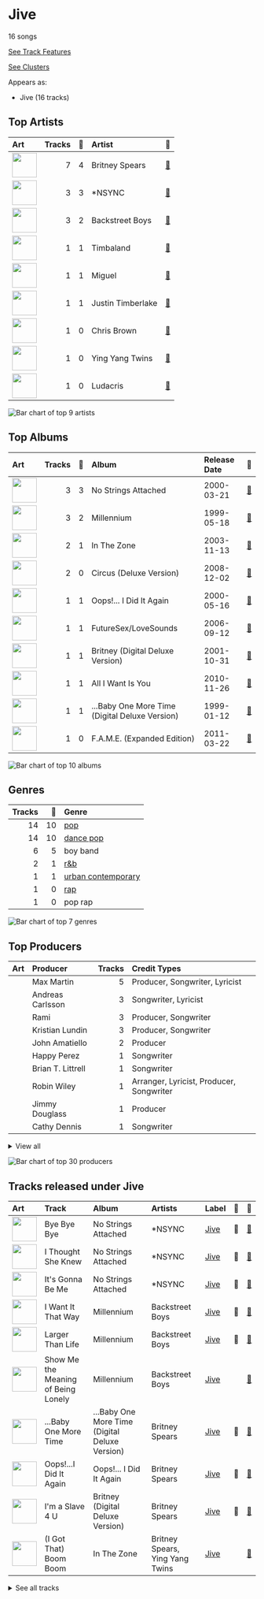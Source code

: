 # Jive

16 songs

[See Track Features](audio_features.md)

[See Clusters](clusters/overview.md)

Appears as:
- Jive (16 tracks)

## Top Artists

| Art | Tracks | 💚 | Artist | 🔗 |
|:---|---:|---:|:---|:---|
| <img src="https://i.scdn.co/image/ab6761610000e5eb3a49b0a3954e460a8a76ed90" alt="" width="50" /> | 7 | 4 | Britney Spears | [🔗](https://open.spotify.com/artist/26dSoYclwsYLMAKD3tpOr4) |
| <img src="https://i.scdn.co/image/c56cf0cc89c8ecfec7145cf065ea2006d0706605" alt="" width="50" /> | 3 | 3 | *NSYNC | [🔗](https://open.spotify.com/artist/6Ff53KvcvAj5U7Z1vojB5o) |
| <img src="https://i.scdn.co/image/ab6761610000e5ebb0d44bc6f830e443d7501a8c" alt="" width="50" /> | 3 | 2 | Backstreet Boys | [🔗](https://open.spotify.com/artist/5rSXSAkZ67PYJSvpUpkOr7) |
| <img src="https://i.scdn.co/image/ab6761610000e5eb2ec030557b0529c01639529b" alt="" width="50" /> | 1 | 1 | Timbaland | [🔗](https://open.spotify.com/artist/5Y5TRrQiqgUO4S36tzjIRZ) |
| <img src="https://i.scdn.co/image/ab6761610000e5eb4669166b571594eade778990" alt="" width="50" /> | 1 | 1 | Miguel | [🔗](https://open.spotify.com/artist/360IAlyVv4PCEVjgyMZrxK) |
| <img src="https://i.scdn.co/image/ab6761610000e5eb9d3f9efc8e0030306e583cef" alt="" width="50" /> | 1 | 1 | Justin Timberlake | [🔗](https://open.spotify.com/artist/31TPClRtHm23RisEBtV3X7) |
| <img src="https://i.scdn.co/image/ab6761610000e5ebe50aa80e0f5869f84f6874d1" alt="" width="50" /> | 1 | 0 | Chris Brown | [🔗](https://open.spotify.com/artist/7bXgB6jMjp9ATFy66eO08Z) |
| <img src="https://i.scdn.co/image/8a522c7faa13cf4321ca6bea075fd97f75f40cfe" alt="" width="50" /> | 1 | 0 | Ying Yang Twins | [🔗](https://open.spotify.com/artist/44PA0rCQXikgOWbfY7Fq7m) |
| <img src="https://i.scdn.co/image/adcc1cb654e89f2e404688ae0d1bbc942ce02e5d" alt="" width="50" /> | 1 | 0 | Ludacris | [🔗](https://open.spotify.com/artist/3ipn9JLAPI5GUEo4y4jcoi) |

![Bar chart of top 9 artists](../../images/labels/jive/artists.png)

## Top Albums

| Art | Tracks | 💚 | Album | Release Date | 🔗 |
|:---|---:|---:|:---|:---|:---|
| <img src="https://i.scdn.co/image/ab67616d0000b273a6cb8fab778e1efc406a5909" alt="" width="50" /> | 3 | 3 | No Strings Attached | 2000-03-21 | [🔗](https://open.spotify.com/album/20RMokVwJ2wjQ0s8FOdOFC) |
| <img src="https://i.scdn.co/image/ab67616d0000b2732160c02bc56f192df0f4986b" alt="" width="50" /> | 3 | 2 | Millennium | 1999-05-18 | [🔗](https://open.spotify.com/album/5ySxm9hxBNss01WCL7GLyQ) |
| <img src="https://i.scdn.co/image/ab67616d0000b273efc6988972cb04105f002cd4" alt="" width="50" /> | 2 | 1 | In The Zone | 2003-11-13 | [🔗](https://open.spotify.com/album/0z7pVBGOD7HCIB7S8eLkLI) |
| <img src="https://i.scdn.co/image/ab67616d0000b27354c6edd554935d73e159e199" alt="" width="50" /> | 2 | 0 | Circus (Deluxe Version) | 2008-12-02 | [🔗](https://open.spotify.com/album/2tve5DGwub1TtbX1khPX5j) |
| <img src="https://i.scdn.co/image/ab67616d0000b2732aa20611c7fb964a74ab01a6" alt="" width="50" /> | 1 | 1 | Oops!... I Did It Again | 2000-05-16 | [🔗](https://open.spotify.com/album/5PmgtkodFl2Om3hMXONDll) |
| <img src="https://i.scdn.co/image/ab67616d0000b273c6ba98fd3f3b396a6c6f7091" alt="" width="50" /> | 1 | 1 | FutureSex/LoveSounds | 2006-09-12 | [🔗](https://open.spotify.com/album/2scB1uhcCI1TSf6b9TCZK3) |
| <img src="https://i.scdn.co/image/ab67616d0000b273e1a4e01cb7a1ecff468bbead" alt="" width="50" /> | 1 | 1 | Britney (Digital Deluxe Version) | 2001-10-31 | [🔗](https://open.spotify.com/album/5ax3GTsfX5uCUaNgnJsSG5) |
| <img src="https://i.scdn.co/image/ab67616d0000b273d5a8395b0d80b8c48a5d851c" alt="" width="50" /> | 1 | 1 | All I Want Is You | 2010-11-26 | [🔗](https://open.spotify.com/album/493HYe7N5pleudEZRyhE7R) |
| <img src="https://i.scdn.co/image/ab67616d0000b2738e49866860c25afffe2f1a02" alt="" width="50" /> | 1 | 1 | ...Baby One More Time (Digital Deluxe Version) | 1999-01-12 | [🔗](https://open.spotify.com/album/3WNxdumkSMGMJRhEgK80qx) |
| <img src="https://i.scdn.co/image/ab67616d0000b2730a1d20ec09cab4bb17a36aab" alt="" width="50" /> | 1 | 0 | F.A.M.E. (Expanded Edition) | 2011-03-22 | [🔗](https://open.spotify.com/album/6df0qvkMXoyHGt9J8cujZb) |

![Bar chart of top 10 albums](../../images/labels/jive/albums.png)

## Genres

| Tracks | 💚 | Genre |
|---:|---:|:---|
| 14 | 10 | [pop](../../genres/pop/overview.md) |
| 14 | 10 | [dance pop](../../genres/dance_pop/overview.md) |
| 6 | 5 | boy band |
| 2 | 1 | [r&b](../../genres/r_b/overview.md) |
| 1 | 1 | [urban contemporary](../../genres/urban_contemporary/overview.md) |
| 1 | 0 | [rap](../../genres/rap/overview.md) |
| 1 | 0 | pop rap |

![Bar chart of top 7 genres](../../images/labels/jive/genres.png)

## Top Producers

| Art | Producer | Tracks | Credit Types |
|:---|:---|---:|:---|
| | Max Martin | 5 | Producer, Songwriter, Lyricist |
| | Andreas Carlsson | 3 | Songwriter, Lyricist |
| | Rami | 3 | Producer, Songwriter |
| | Kristian Lundin | 3 | Producer, Songwriter |
| | John Amatiello | 2 | Producer |
| | Happy Perez | 1 | Songwriter |
| | Brian T. Littrell | 1 | Songwriter |
| | Robin Wiley | 1 | Arranger, Lyricist, Producer, Songwriter |
| | Jimmy Douglass | 1 | Producer |
| | Cathy Dennis | 1 | Songwriter |


<details>
<summary>View all</summary>

| Art | Producer | Tracks | Credit Types |
|:---|:---|---:|:---|
| | Janson+Janson | 1 | Arranger |
| | Pontus Winnberg | 1 | Songwriter |
| | Serban Ghenea | 1 | Producer |
| | Steve Lunt | 1 | Arranger |
| <img src="https://i.scdn.co/image/ab6761610000e5eb2ec030557b0529c01639529b" alt="" width="50" /> | Timbaland | 1 | Lyricist, Producer, Songwriter |
| | Brady Barnett | 1 | Producer |
| | Andrew Coleman | 1 | Producer |
| | Danja | 1 | Lyricist, Producer, Songwriter |
| | Chad Hugo | 1 | Songwriter |
| <img src="https://i.scdn.co/image/ab6761610000e5eb714fad357f3aa2bb4826d1a6" alt="" width="50" /> | Pharrell Williams | 1 | Songwriter |
| | Bloodshy and Avant | 1 | Arranger, Producer |
| | Niklas Flyckt | 1 | Producer |
| | Jonathan Kaplan | 1 | Producer |
| <img src="https://i.scdn.co/image/ab6761610000e5eb9d3f9efc8e0030306e583cef" alt="" width="50" /> | Justin Timberlake | 1 | Lyricist, Producer, Songwriter |
| | Brian Garten | 1 | Producer |
| | Michael Tucker | 1 | Producer |
| <img src="https://i.scdn.co/image/ab6761610000e5eb4669166b571594eade778990" alt="" width="50" /> | Miguel | 1 | Songwriter |
| | The Neptunes | 1 | Producer |
| | Christian Karlsson | 1 | Songwriter |
| | Henrik Jonback | 1 | Songwriter |
| | Chris Trevett | 1 | Producer |
| | Jacob Schulze | 1 | Producer, Songwriter |
| | Pat McMakin | 1 | Producer |

</details>


![Bar chart of top 30 producers](../../images/labels/jive/producers.png)
## Tracks released under Jive

| Art | Track | Album | Artists | Label | 💚 | 🔗 |
|:---|:---|:---|:---|:---|:---|:---|
| <img src="https://i.scdn.co/image/ab67616d0000b273a6cb8fab778e1efc406a5909" alt="" width="50" /> | Bye Bye Bye | No Strings Attached | *NSYNC | [Jive](.) | 💚 | [🔗](https://open.spotify.com/track/62bOmKYxYg7dhrC6gH9vFn) |
| <img src="https://i.scdn.co/image/ab67616d0000b273a6cb8fab778e1efc406a5909" alt="" width="50" /> | I Thought She Knew | No Strings Attached | *NSYNC | [Jive](.) | 💚 | [🔗](https://open.spotify.com/track/0b4u7IhBY61kSmS8wVIPYg) |
| <img src="https://i.scdn.co/image/ab67616d0000b273a6cb8fab778e1efc406a5909" alt="" width="50" /> | It's Gonna Be Me | No Strings Attached | *NSYNC | [Jive](.) | 💚 | [🔗](https://open.spotify.com/track/2AW37v0bDyuOzGP3XnmFuA) |
| <img src="https://i.scdn.co/image/ab67616d0000b2732160c02bc56f192df0f4986b" alt="" width="50" /> | I Want It That Way | Millennium | Backstreet Boys | [Jive](.) | 💚 | [🔗](https://open.spotify.com/track/47BBI51FKFwOMlIiX6m8ya) |
| <img src="https://i.scdn.co/image/ab67616d0000b2732160c02bc56f192df0f4986b" alt="" width="50" /> | Larger Than Life | Millennium | Backstreet Boys | [Jive](.) | 💚 | [🔗](https://open.spotify.com/track/6sbXGUn9V9ZaLwLdOfpKRE) |
| <img src="https://i.scdn.co/image/ab67616d0000b2732160c02bc56f192df0f4986b" alt="" width="50" /> | Show Me the Meaning of Being Lonely | Millennium | Backstreet Boys | [Jive](.) | | [🔗](https://open.spotify.com/track/3BsaRV5QIulYz2lV9WWa8T) |
| <img src="https://i.scdn.co/image/ab67616d0000b2738e49866860c25afffe2f1a02" alt="" width="50" /> | ...Baby One More Time | ...Baby One More Time (Digital Deluxe Version) | Britney Spears | [Jive](.) | 💚 | [🔗](https://open.spotify.com/track/3MjUtNVVq3C8Fn0MP3zhXa) |
| <img src="https://i.scdn.co/image/ab67616d0000b2732aa20611c7fb964a74ab01a6" alt="" width="50" /> | Oops!...I Did It Again | Oops!... I Did It Again | Britney Spears | [Jive](.) | 💚 | [🔗](https://open.spotify.com/track/6naxalmIoLFWR0siv8dnQQ) |
| <img src="https://i.scdn.co/image/ab67616d0000b273e1a4e01cb7a1ecff468bbead" alt="" width="50" /> | I'm a Slave 4 U | Britney (Digital Deluxe Version) | Britney Spears | [Jive](.) | 💚 | [🔗](https://open.spotify.com/track/6ldwfK0yWgTAlmIfuQkTYN) |
| <img src="https://i.scdn.co/image/ab67616d0000b273efc6988972cb04105f002cd4" alt="" width="50" /> | (I Got That) Boom Boom | In The Zone | Britney Spears, Ying Yang Twins | [Jive](.) | | [🔗](https://open.spotify.com/track/5epx5YtoMbV0GrL9qx9kVY) |


<details>
<summary>See all tracks</summary>

| Art | Track | Album | Artists | Label | 💚 | 🔗 |
|:---|:---|:---|:---|:---|:---|:---|
| <img src="https://i.scdn.co/image/ab67616d0000b273efc6988972cb04105f002cd4" alt="" width="50" /> | Toxic | In The Zone | Britney Spears | [Jive](.) | 💚 | [🔗](https://open.spotify.com/track/6I9VzXrHxO9rA9A5euc8Ak) |
| <img src="https://i.scdn.co/image/ab67616d0000b27354c6edd554935d73e159e199" alt="" width="50" /> | If U Seek Amy | Circus (Deluxe Version) | Britney Spears | [Jive](.) | | [🔗](https://open.spotify.com/track/2hdy9Wt9qp7M7d0U3ossu2) |
| <img src="https://i.scdn.co/image/ab67616d0000b27354c6edd554935d73e159e199" alt="" width="50" /> | Womanizer | Circus (Deluxe Version) | Britney Spears | [Jive](.) | | [🔗](https://open.spotify.com/track/4fixebDZAVToLbUCuEloa2) |
| <img src="https://i.scdn.co/image/ab67616d0000b2730a1d20ec09cab4bb17a36aab" alt="" width="50" /> | Wet The Bed (feat. Ludacris) | F.A.M.E. (Expanded Edition) | Chris Brown, Ludacris | [Jive](.) | | [🔗](https://open.spotify.com/track/2xRGPubKBTHX6iyrpQvtCy) |
| <img src="https://i.scdn.co/image/ab67616d0000b273c6ba98fd3f3b396a6c6f7091" alt="" width="50" /> | SexyBack (feat. Timbaland) | FutureSex/LoveSounds | Justin Timberlake, Timbaland | [Jive](.) | 💚 | [🔗](https://open.spotify.com/track/0O45fw2L5vsWpdsOdXwNAR) |
| <img src="https://i.scdn.co/image/ab67616d0000b273d5a8395b0d80b8c48a5d851c" alt="" width="50" /> | Sure Thing | All I Want Is You | Miguel | [Jive](.) | 💚 | [🔗](https://open.spotify.com/track/0JXXNGljqupsJaZsgSbMZV) |

</details>

